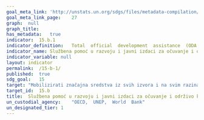 ```yaml
---
goal_meta_link:	'http://unstats.un.org/sdgs/files/metadata-compilation/Metadata-Goal-15.pdf'
goal_meta_link_page:	27
graph:	null
graph_title:	
has_metadata:	true
indicator:	15.b.1
indicator_definition:	Total  official  development  assistance  (ODA
indicator_name:	Službena pomoć u razvoju i javni izdaci za očuvanje i održivo korištenje biološke raznolikosti i ekosustava
indicator_variable:	null
layout:	indicator
permalink:	/15-b-1/
published:	true  
sdg_goal:	15
target:	"Mobilizirati značajna sredstva iz svih izvora i na svim razinama radi financiranja održivog gospodarenja šumama i pružiti odgovarajuće poticezemljama u razvoju da unaprijede takvo gospodarenje, uključujući i očuvanje i pošumljavanje"
target_id:	15.b
title:	Službena pomoć u razvoju i javni izdaci za očuvanje i održivo korištenje biološke raznolikosti i ekosustava
un_custodial_agency:	"OECD,  UNEP,  World  Bank"
un_designated_tier:	1
---
```

